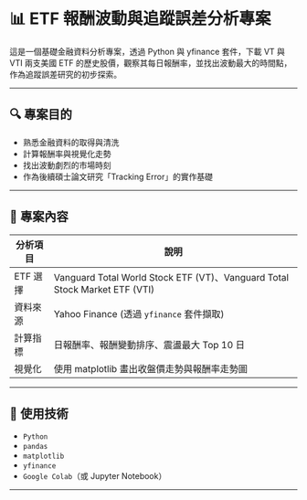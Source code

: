 # 📊 ETF 報酬波動與追蹤誤差分析專案

這是一個基礎金融資料分析專案，透過 Python 與 yfinance 套件，下載 VT 與 VTI 兩支美國 ETF 的歷史股價，觀察其每日報酬率，並找出波動最大的時間點，作為追蹤誤差研究的初步探索。

---

## 🔍 專案目的

- 熟悉金融資料的取得與清洗
- 計算報酬率與視覺化走勢
- 找出波動劇烈的市場時刻
- 作為後續碩士論文研究「Tracking Error」的實作基礎

---

## 📂 專案內容

| 分析項目 | 說明 |
|----------|------|
| ETF 選擇 | Vanguard Total World Stock ETF (VT)、Vanguard Total Stock Market ETF (VTI) |
| 資料來源 | Yahoo Finance (透過 `yfinance` 套件擷取) |
| 計算指標 | 日報酬率、報酬變動排序、震盪最大 Top 10 日 |
| 視覺化 | 使用 matplotlib 畫出收盤價走勢與報酬率走勢圖 |

---

## 🧪 使用技術

- `Python`
- `pandas`
- `matplotlib`
- `yfinance`
- `Google Colab`（或 Jupyter Notebook）

---
